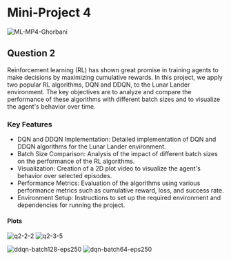 # Mini-Project 4

![ML-MP4-Ghorbani](https://github.com/mmghorbani/KNTU-ML-Course-2024/assets/162275285/d8395191-1e5f-4ee6-a581-15b932e02c0d)


## Question 2
Reinforcement learning (RL) has shown great promise in training agents to make decisions by maximizing cumulative rewards. In this project, we apply two popular RL algorithms, DQN and DDQN, to the Lunar Lander environment. The key objectives are to analyze and compare the performance of these algorithms with different batch sizes and to visualize the agent's behavior over time.

### Key Features
- DQN and DDQN Implementation: Detailed implementation of DQN and DDQN algorithms for the Lunar Lander environment.
- Batch Size Comparison: Analysis of the impact of different batch sizes on the performance of the RL algorithms.
- Visualization: Creation of a 2D plot video to visualize the agent's behavior over selected episodes.
- Performance Metrics: Evaluation of the algorithms using various performance metrics such as cumulative reward, loss, and success rate.
- Environment Setup: Instructions to set up the required environment and dependencies for running the project.


#### Plots
![q2-2-2](https://github.com/mmghorbani/KNTU-ML-Course-2024/assets/162275285/7db886a1-c483-40fc-a7d8-2727d3d63c92)
![q2-3-5](https://github.com/mmghorbani/KNTU-ML-Course-2024/assets/162275285/d14dd08b-267f-489f-b79b-c9897b699a62)

![ddqn-batch128-eps250](https://github.com/mmghorbani/KNTU-ML-Course-2024/assets/162275285/60616b4d-5b4c-4a3c-a220-b0ae76e28c75)
![dqn-batch64-eps250](https://github.com/mmghorbani/KNTU-ML-Course-2024/assets/162275285/cc23d8ac-4d94-4e0d-9e07-a2728fc0e5ec)




